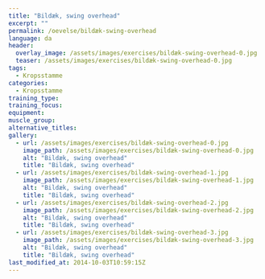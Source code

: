 ```yaml
---
title: "Bildæk, swing overhead"
excerpt: ""
permalink: /oevelse/bildæk-swing-overhead
language: da
header:
  overlay_image: /assets/images/exercises/bildæk-swing-overhead-0.jpg
  teaser: /assets/images/exercises/bildæk-swing-overhead-0.jpg
tags:
  - Kropsstamme
categories:
  - Kropsstamme
training_type: 
training_focus: 
equipment:
muscle_group:
alternative_titles:
gallery:
  - url: /assets/images/exercises/bildæk-swing-overhead-0.jpg
    image_path: /assets/images/exercises/bildæk-swing-overhead-0.jpg
    alt: "Bildæk, swing overhead"
    title: "Bildæk, swing overhead"
  - url: /assets/images/exercises/bildæk-swing-overhead-1.jpg
    image_path: /assets/images/exercises/bildæk-swing-overhead-1.jpg
    alt: "Bildæk, swing overhead"
    title: "Bildæk, swing overhead"
  - url: /assets/images/exercises/bildæk-swing-overhead-2.jpg
    image_path: /assets/images/exercises/bildæk-swing-overhead-2.jpg
    alt: "Bildæk, swing overhead"
    title: "Bildæk, swing overhead"
  - url: /assets/images/exercises/bildæk-swing-overhead-3.jpg
    image_path: /assets/images/exercises/bildæk-swing-overhead-3.jpg
    alt: "Bildæk, swing overhead"
    title: "Bildæk, swing overhead"
last_modified_at: 2014-10-03T10:59:15Z
---
```



